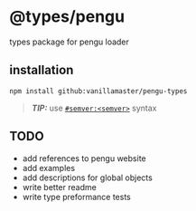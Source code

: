 # @types/pengu
types package for pengu loader

## installation

```
npm install github:vanillamaster/pengu-types
```
> ***TIP:*** use [`#semver:<semver>`](https://docs.npmjs.com/cli/v9/commands/npm-install) syntax

## TODO
 - add references to pengu website
 - add examples
 - add descriptions for global objects
 - write better readme
 - write type preformance tests